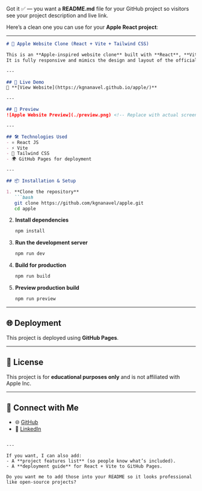 Got it ✅ — you want a **README.md** file for your GitHub project so visitors see your project description and live link.

Here’s a clean one you can use for your **Apple React project**:

---

````markdown
# 🍏 Apple Website Clone (React + Vite + Tailwind CSS)

This is an **Apple-inspired website clone** built with **React**, **Vite**, and **Tailwind CSS**.  
It is fully responsive and mimics the design and layout of the official Apple website.

---

## 🚀 Live Demo
🔗 **[View Website](https://kgnanavel.github.io/apple/)**

---

## 📸 Preview
![Apple Website Preview](./preview.png) <!-- Replace with actual screenshot if available -->

---

## 🛠️ Technologies Used
- ⚛️ React JS
- ⚡ Vite
- 🎨 Tailwind CSS
- 🌍 GitHub Pages for deployment

---

## 📦 Installation & Setup

1. **Clone the repository**
   ```bash
   git clone https://github.com/kgnanavel/apple.git
   cd apple
````

2. **Install dependencies**

   ```bash
   npm install
   ```

3. **Run the development server**

   ```bash
   npm run dev
   ```

4. **Build for production**

   ```bash
   npm run build
   ```

5. **Preview production build**

   ```bash
   npm run preview
   ```

---

## 🌐 Deployment

This project is deployed using **GitHub Pages**.

---

## 📄 License

This project is for **educational purposes only** and is not affiliated with Apple Inc.

---

## 🙌 Connect with Me

* 🌐 [GitHub](https://github.com/kgnanavel) 
* 💼 [LinkedIn](https://www.linkedin.com/posts/kgnanavel_im-happy-to-share-this-apple-project-project-activity-7360326644584108032-l_mI?utm_source=share&utm_medium=member_desktop&rcm=ACoAAC8UFGgBJafRDX1hHhbXxlBQnSFYnFdzthU)

```

---

If you want, I can also add:
- A **project features list** (so people know what’s included).
- A **deployment guide** for React + Vite to GitHub Pages.  

Do you want me to add those into your README so it looks professional like open-source projects?
```
